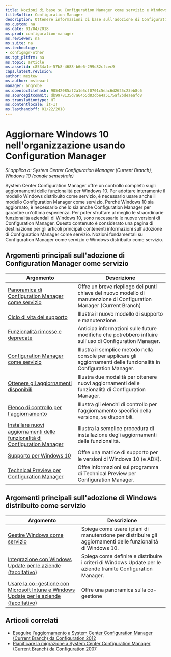 ```yaml
---
title: Nozioni di base su Configuration Manager come servizio e Windows distribuito come servizio
titleSuffix: Configuration Manager
description: Ottenere informazioni di base sull'adozione di Configuration Manager come servizio per supportare Windows distribuito come servizio.
ms.custom: na
ms.date: 01/04/2018
ms.prod: configuration-manager
ms.reviewer: na
ms.suite: na
ms.technology:
- configmgr-other
ms.tgt_pltfrm: na
ms.topic: article
ms.assetid: c8534a1e-57b8-4688-b6e6-299d82cfcec9
caps.latest.revision: 
author: mestew
ms.author: mstewart
manager: angrobe
ms.openlocfilehash: 90542085af2a1e5cf0701c5eac6d2625c23eb8c6
ms.sourcegitcommit: db9978135d7a6455d83dbe4a5175af2bdeaeafd8
ms.translationtype: HT
ms.contentlocale: it-IT
ms.lasthandoff: 01/22/2018
---
```

# <a name="keep-windows-10-up-to-date-in-the-enterprise-using-configuration-manager"></a>Aggiornare Windows 10 nell'organizzazione usando Configuration Manager

*Si applica a: System Center Configuration Manager (Current Branch), Windows 10 (canale semestrale)*

System Center Configuration Manager offre un controllo completo sugli aggiornamenti delle funzionalità per Windows 10. Per adottare interamente il modello Windows distribuito come servizio, è necessario usare anche il modello Configuration Manager come servizio. Perché Windows 10 sia aggiornato, è necessario che lo sia anche Configuration Manager per garantire un'ottima esperienza. Per poter sfruttare al meglio le straordinarie funzionalità aziendali di Windows 10, sono necessarie le nuove versioni di Configuration Manager. Questo contenuto è considerato una pagina di destinazione per gli articoli principali contenenti informazioni sull'adozione di Configuration Manager come servizio. Nozioni fondamentali su Configuration Manager come servizio e Windows distribuito come servizio.

## <a name="key-topics-about-adopting-configuration-manager-as-a-service"></a>Argomenti principali sull'adozione di Configuration Manager come servizio

| Argomento        | Descrizione          | 
| ------------- |-------------|
|[Panoramica di Configuration Manager come servizio](/sccm/core/plan-design/changes/whats-new-incremental-versions)|Offre un breve riepilogo dei punti chiave del nuovo modello di manutenzione di Configuration Manager (Current Branch)|
|[Ciclo di vita del supporto](/sccm/core/servers/manage/current-branch-versions-supported)|Illustra il nuovo modello di supporto e manutenzione.|
|[Funzionalità rimosse e deprecate](/sccm/core/plan-design/changes/removed-and-deprecated-features)|Anticipa informazioni sulle future modifiche che potrebbero influire sull'uso di Configuration Manager.|
|[Configuration Manager come servizio](/sccm/core/servers/manage/updates)|Illustra il semplice metodo nella console per applicare gli aggiornamenti delle funzionalità in Configuration Manager.|
|[Ottenere gli aggiornamenti disponibili](/core/servers/manage/install-in-console-updates#get-available-updates)|Illustra due modalità per ottenere nuovi aggiornamenti delle funzionalità di Configuration Manager.|
|[Elenco di controllo per l'aggiornamento](/sccm/core/servers/manage/install-in-console-updates#bkmk_beforeinstall)|Illustra gli elenchi di controllo per l'aggiornamento specifici della versione, se disponibili.| 
|[Installare nuovi aggiornamenti delle funzionalità di Configuration Manager](/sccm/core/servers/manage/install-in-console-updates#bkmk_install)|Illustra la semplice procedura di installazione degli aggiornamenti delle funzionalità.|
|[Supporto per Windows 10](/sccm/core/plan-design/configs/support-for-windows-10)|Offre una matrice di supporto per le versioni di Windows 10 (e ADK).|
|[Technical Preview per Configuration Manager](/sccm/core/get-started/technical-preview)|Offre informazioni sul programma di Technical Preview per Configuration Manager.|


## <a name="key-topics-about-adopting-windows-as-a-service"></a>Argomenti principali sull'adozione di Windows distribuito come servizio
| Argomento        | Descrizione          | 
| ------------- |-------------|
|[Gestire Windows come servizio](/sccm/osd/deploy-use/manage-windows-as-a-service)|Spiega come usare i piani di manutenzione per distribuire gli aggiornamenti delle funzionalità di Windows 10.|
|[Integrazione con Windows Update per le aziende (facoltativo)](/sccm/sum/deploy-use/integrate-windows-update-for-business-windows-10)|Spiega come definire e distribuire i criteri di Windows Update per le aziende tramite Configuration Manager.|
|[Usare la co-gestione con Microsoft Intune e Windows Update per le aziende (facoltativo)](/sccm/core/clients/manage/co-management-overview)|Offre una panoramica sulla co-gestione| 


## <a name="related-articles"></a>Articoli correlati

- [Eseguire l'aggiornamento a System Center Configuration Manager (Current Branch) da Configuration 2012](/sccm/core/servers/deploy/install/upgrade-to-configuration-manager)
- [Pianificare la migrazione a System Center Configuration Manager (Current Branch) da Configuration 2007](/sccm/core/migration/planning-for-migration)